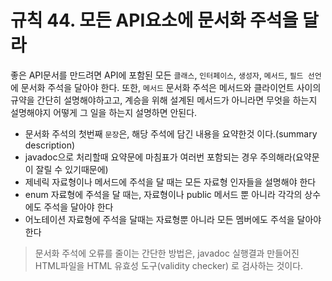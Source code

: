 # 규칙 44. 모든 API요소에 문서화 주석을 달라

좋은 API문서를 만드려면 API에 포함된 모든 `클래스`, `인터페이스`, `생성자`, `메서드`, `필드 선언`에 문서화 주석을 달아야 한다.
또한, `메서드` 문서화 주석은 메서드와 클라이언트 사이의 규약을 간단히 설명해야하고고, 계승을 위해 설계된 메서드가 아니라면 무엇을 하는지 설명해야지 어떻게 그 일을 하는지 설명하면 안된다.

- 문서화 주석의 첫번째 `문장`은, 해당 주석에 담긴 내용을 요약한것 이다.(summary description)
- javadoc으로 처리할때 요약문에 마침표가 여러번 포함되는 경우 주의해라(요약문이 잘릴 수 있기때문에)
- 제네릭 자료형이나 메서드에 주석을 달 때는 모든 자료형 인자들을 설명해야 한다
- enum 자료형에 주석을 달 때는, 자료형이나 public 메서드 뿐 아니라 각각의 상수에도 주석을 달아야 한다
- 어노테이션 자료형에 주석을 달때는 자료형뿐 아니라 모든 멤버에도 주석을 달아야 한다

> 문서화 주석에 오류를 줄이는 간단한 방법은, javadoc 실행결과 만들어진 HTML파일을 HTML 유효성 도구(validity checker) 로 검사하는 것이다.
